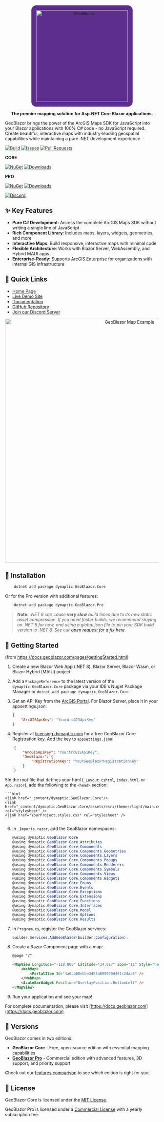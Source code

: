﻿<p align="center">
  <img src="https://docs.geoblazor.com/assets/images/gb_white_text_300px.png" alt="GeoBlazor" width="300" style="background-color: #5D2E8E; padding: 1rem; border-radius: 1rem;">
</p>

<p align="center">
  <b>The premier mapping solution for Asp.NET Core Blazor applications.</b>
</p>

GeoBlazor brings the power of the ArcGIS Maps SDK for JavaScript into your Blazor applications with 100% C# code - no JavaScript required. Create beautiful, interactive maps with industry-leading geospatial capabilities while maintaining a pure .NET development experience.

[![Build](https://img.shields.io/github/actions/workflow/status/dymaptic/GeoBlazor/main-release-build.yml?logo=github)](https://github.com/dymaptic/GeoBlazor/actions/workflows/main-release-build.yml)
[![Issues](https://img.shields.io/github/issues/dymaptic/GeoBlazor?logo=github)](https://github.com/dymaptic/GeoBlazor/issues)
[![Pull Requests](https://img.shields.io/github/issues-pr/dymaptic/GeoBlazor?logo=github&color=)](https://github.com/dymaptic/GeoBlazor/pulls)

**CORE**

[![NuGet](https://img.shields.io/nuget/v/dymaptic.GeoBlazor.Core.svg?logo=nuget&logoColor=white)](https://www.nuget.org/packages/dymaptic.GeoBlazor.Core/)
[![Downloads](https://img.shields.io/nuget/dt/dymaptic.GeoBlazor.Core?logo=nuget&label=downloads)](https://www.nuget.org/stats/packages/dymaptic.GeoBlazor.Core?groupby=Version)

**PRO**

[![NuGet](https://img.shields.io/nuget/v/dymaptic.GeoBlazor.Pro.svg?logo=nuget&logoColor=white)](https://www.nuget.org/packages/dymaptic.GeoBlazor.Pro/)
[![Downloads](https://img.shields.io/nuget/dt/dymaptic.GeoBlazor.Pro?logo=nuget&label=downloads)](https://www.nuget.org/stats/packages/dymaptic.GeoBlazor.Pro?groupby=Version)

[![Discord](https://img.shields.io/discord/1027907220949717033?color=%235865F2&label=chat&logo=discord&logoColor=white)](https://discord.gg/hcmbPzn4VW)

## ✨ Key Features

- **Pure C# Development**: Access the complete ArcGIS Maps SDK without writing a single line of JavaScript
- **Rich Component Library**: Includes maps, layers, widgets, geometries, and more
- **Interactive Maps**: Build responsive, interactive maps with minimal code
- **Flexible Architecture**: Works with Blazor Server, WebAssembly, and Hybrid MAUI apps
- **Enterprise-Ready**: Supports [ArcGIS Enterprise](https://docs.geoblazor.com/pages/authentication.html) for organizations with internal GIS infrastructure

## 🚀 Quick Links

- [Home Page](https://www.geoblazor.com)
- [Live Demo Site](https://samples.geoblazor.com)
- [Documentation](https://docs.geoblazor.com)
- [GitHub Repository](https://github.com/dymaptic/GeoBlazor)
- [Join our Discord Server](https://discord.gg/hcmbPzn4VW)

<p align="center">
  <img src="https://docs.geoblazor.com/assets/images/webmap.png" alt="GeoBlazor Map Example" width="800">
</p>

## 🧰 Installation

```bash
    dotnet add package dymaptic.GeoBlazor.Core
```

Or for the Pro version with additional features:

```bash
    dotnet add package dymaptic.GeoBlazor.Pro
```

> **Note:** *.NET 9 can cause __very slow__ build times due to its new static asset compression. If you need faster builds, we recommend staying on .NET 8 for now, and using a global.json file to pin your SDK build version to .NET 8. See our [open request for a fix here](https://github.com/dotnet/aspnetcore/issues/59014).*

## 🏁 Getting Started

(from https://docs.geoblazor.com/pages/gettingStarted.html)

1. Create a new Blazor Web App (.NET 8), Blazor Server, Blazor Wasm, or Blazor Hybrid (MAUI) project.

2. Add a `PackageReference` to the latest version of the `dymaptic.GeoBlazor.Core` package via your IDE's Nuget Package
   Manager or `dotnet add package dymaptic.GeoBlazor.Core`.

3. Get an API Key from the [ArcGIS Portal](https://developers.arcgis.com/documentation/security-and-authentication/api-key-authentication/). For Blazor Server, place it in your
   appsettings.json:

   ```json
   {
       "ArcGISApiKey": "YourArcGISApiKey"
   }
   ```

4. Register at [licensing.dymaptic.com](https://licensing.dymaptic.com) for a free GeoBlazor Core Registration key.
   Add the key to `appsettings.json`:

```json
    {
        "ArcGISApiKey": "YourArcGISApiKey",
        "GeoBlazor": {
            "RegistrationKey": "YourGeoBlazorRegistrationKey"
        }
    }
```

5In the root file that defines your html (`_Layout.cshtml`, `index.html`, or `App.razor`), add the following to the `<head>` section:

    ```html
    <link href="_content/dymaptic.GeoBlazor.Core"/>
    <link href="_content/dymaptic.GeoBlazor.Core/assets/esri/themes/light/main.css" rel="stylesheet" />
    <link href="YourProject.styles.css" rel="stylesheet" />
    ```

6. In `_Imports.razor`, add the GeoBlazor namespaces:

   ```csharp
   @using dymaptic.GeoBlazor.Core
   @using dymaptic.GeoBlazor.Core.Attributes
   @using dymaptic.GeoBlazor.Core.Components
   @using dymaptic.GeoBlazor.Core.Components.Geometries
   @using dymaptic.GeoBlazor.Core.Components.Layers
   @using dymaptic.GeoBlazor.Core.Components.Popups
   @using dymaptic.GeoBlazor.Core.Components.Renderers
   @using dymaptic.GeoBlazor.Core.Components.Symbols
   @using dymaptic.GeoBlazor.Core.Components.Views
   @using dymaptic.GeoBlazor.Core.Components.Widgets
   @using dymaptic.GeoBlazor.Core.Enums
   @using dymaptic.GeoBlazor.Core.Events
   @using dymaptic.GeoBlazor.Core.Exceptions
   @using dymaptic.GeoBlazor.Core.Extensions
   @using dymaptic.GeoBlazor.Core.Functions
   @using dymaptic.GeoBlazor.Core.Interfaces
   @using dymaptic.GeoBlazor.Core.Model
   @using dymaptic.GeoBlazor.Core.Options
   @using dymaptic.GeoBlazor.Core.Results
   ```

7. In `Program.cs`, register the GeoBlazor services:

   ```csharp
   builder.Services.AddGeoBlazor(builder.Configuration);
   ```

8. Create a Razor Component page with a map:

   ```html
   @page "/"

   <MapView Longitude="-118.805" Latitude="34.027" Zoom="11" Style="height: 400px; width: 100%;"> 
       <WebMap>
           <PortalItem Id="4a6cb60ebbe3483a805999d481c2daa5" />
       </WebMap>
       <ScaleBarWidget Position="OverlayPosition.BottomLeft" />
   </MapView>
   ```

8. Run your application and see your map!

For complete documentation, please visit [https://docs.geoblazor.com](https://docs.geoblazor.com)

## 🔄 Versions

GeoBlazor comes in two editions:

- **GeoBlazor Core** - Free, open-source edition with essential mapping capabilities
- **[GeoBlazor Pro](https://docs.geoblazor.com/pages/pro.html)** - Commercial edition with advanced features, 3D support, and priority support

Check out our [features comparison](https://docs.geoblazor.com/pages/features.html) to see which edition is right for you.

## 📝 License

GeoBlazor Core is licensed under the [MIT License](https://docs.geoblazor.com/pages/coreLicense.html).

GeoBlazor Pro is licensed under a [Commercial License](https://docs.geoblazor.com/pages/license.html) with a yearly subscription fee.


